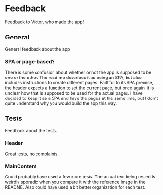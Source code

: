 # Feedback

Feedback to Victor, who made the app!

## General

General feedback about the app

### SPA or page-based?

There is some confusion about whether or not the app is supposed to be one or the other. The read me describes it as being an SPA, but also includes instructions to create different pages. Faithful to its SPA premise, the header expects a function to set the current page, but once again, it is unclear how that is supposed to be used for the actual pages. I have decided to keep it as a SPA and have the pages at the same time, but I don't quite understand why you would build the app this way.

## Tests

Feedback about the tests.

### Header

Great tests, no complaints.

### MainContent

Could probably have used a few more tests. The actual text being tested is weirdly sporadic when you compare it with the reference image in the README. Also could have used a bit better organization for each test.

###